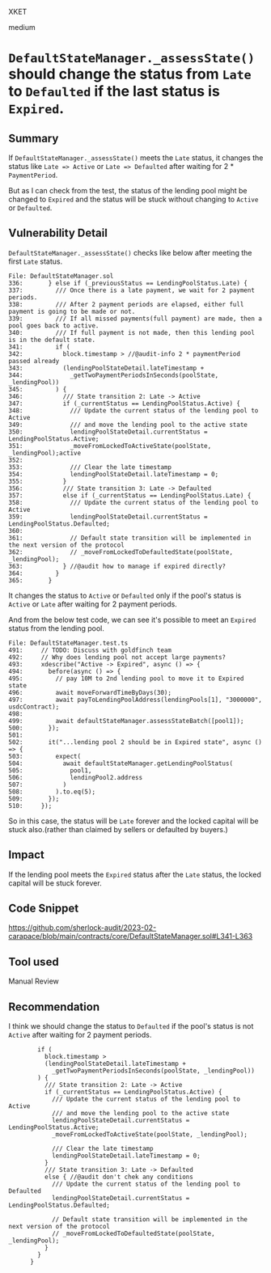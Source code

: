 XKET

medium

# `DefaultStateManager._assessState()` should change the status from `Late` to `Defaulted` if the last status is `Expired`.



## Summary
If `DefaultStateManager._assessState()` meets the `Late` status, it changes the status like `Late => Active` or `Late => Defaulted` after waiting for 2 * `PaymentPeriod`.

But as I can check from the test, the status of the lending pool might be changed to `Expired` and the status will be stuck without changing to `Active` or `Defaulted`.

## Vulnerability Detail
`DefaultStateManager._assessState()` checks like below after meeting the first `Late` status.

```solidity
File: DefaultStateManager.sol
336:       } else if (_previousStatus == LendingPoolStatus.Late) {
337:         /// Once there is a late payment, we wait for 2 payment periods.
338:         /// After 2 payment periods are elapsed, either full payment is going to be made or not.
339:         /// If all missed payments(full payment) are made, then a pool goes back to active.
340:         /// If full payment is not made, then this lending pool is in the default state.
341:         if (
342:           block.timestamp > //@audit-info 2 * paymentPeriod passed already
343:           (lendingPoolStateDetail.lateTimestamp +
344:             _getTwoPaymentPeriodsInSeconds(poolState, _lendingPool))
345:         ) {
346:           /// State transition 2: Late -> Active
347:           if (_currentStatus == LendingPoolStatus.Active) {
348:             /// Update the current status of the lending pool to Active
349:             /// and move the lending pool to the active state
350:             lendingPoolStateDetail.currentStatus = LendingPoolStatus.Active;
351:             _moveFromLockedToActiveState(poolState, _lendingPool);active
352: 
353:             /// Clear the late timestamp
354:             lendingPoolStateDetail.lateTimestamp = 0;
355:           }
356:           /// State transition 3: Late -> Defaulted
357:           else if (_currentStatus == LendingPoolStatus.Late) {
358:             /// Update the current status of the lending pool to Active
359:             lendingPoolStateDetail.currentStatus = LendingPoolStatus.Defaulted;
360: 
361:             // Default state transition will be implemented in the next version of the protocol
362:             // _moveFromLockedToDefaultedState(poolState, _lendingPool);
363:           } //@audit how to manage if expired directly?
364:         }
365:       }
```

It changes the status to `Active` or `Defaulted` only if the pool's status is `Active` or `Late` after waiting for 2 payment periods.

And from the below test code, we can see it's possible to meet an `Expired` status from the lending pool.

```solidity
File: DefaultStateManager.test.ts
491:     // TODO: Discuss with goldfinch team
492:     // Why does lending pool not accept large payments?
493:     xdescribe("Active -> Expired", async () => {
494:       before(async () => {
495:         // pay 10M to 2nd lending pool to move it to Expired state
496:         await moveForwardTimeByDays(30);
497:         await payToLendingPoolAddress(lendingPools[1], "3000000", usdcContract);
498: 
499:         await defaultStateManager.assessStateBatch([pool1]);
500:       });
501: 
502:       it("...lending pool 2 should be in Expired state", async () => {
503:         expect(
504:           await defaultStateManager.getLendingPoolStatus(
505:             pool1,
506:             lendingPool2.address
507:           )
508:         ).to.eq(5);
509:       });
510:     });
```

So in this case, the status will be `Late` forever and the locked capital will be stuck also.(rather than claimed by sellers or defaulted by buyers.)

## Impact
If the lending pool meets the `Expired` status after the `Late` status, the locked capital will be stuck forever.

## Code Snippet
https://github.com/sherlock-audit/2023-02-carapace/blob/main/contracts/core/DefaultStateManager.sol#L341-L363

## Tool used
Manual Review

## Recommendation
I think we should change the status to `Defaulted` if the pool's status is not `Active` after waiting for 2 payment periods.

```solidity
        if (
          block.timestamp >
          (lendingPoolStateDetail.lateTimestamp +
            _getTwoPaymentPeriodsInSeconds(poolState, _lendingPool))
        ) {
          /// State transition 2: Late -> Active
          if (_currentStatus == LendingPoolStatus.Active) {
            /// Update the current status of the lending pool to Active
            /// and move the lending pool to the active state
            lendingPoolStateDetail.currentStatus = LendingPoolStatus.Active;
            _moveFromLockedToActiveState(poolState, _lendingPool);

            /// Clear the late timestamp
            lendingPoolStateDetail.lateTimestamp = 0;
          }
          /// State transition 3: Late -> Defaulted
          else { //@audit don't chek any conditions
            /// Update the current status of the lending pool to Defaulted
            lendingPoolStateDetail.currentStatus = LendingPoolStatus.Defaulted;

            // Default state transition will be implemented in the next version of the protocol
            // _moveFromLockedToDefaultedState(poolState, _lendingPool);
          }
        }
      } 
```
